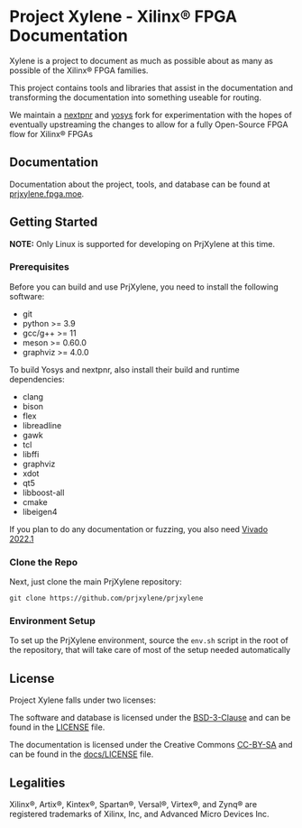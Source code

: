 # Project Xylene - Xilinx® FPGA Documentation

Xylene is a project to document as much as possible about as many as possible of the Xilinx®
FPGA families.

This project contains tools and libraries that assist in the documentation and transforming the documentation into something useable for routing.

We maintain a [nextpnr](https://github.com/prjxylene/nextpnr) and [yosys](https://github.com/prjxylene/yosys) fork for experimentation with the hopes of eventually upstreaming the changes
to allow for a fully Open-Source FPGA flow for Xilinx® FPGAs

## Documentation

Documentation about the project, tools, and database can be found at [prjxylene.fpga.moe](https://prjxylene.fpga.moe/).

## Getting Started

**NOTE:** Only Linux is supported for developing on PrjXylene at this time.

### Prerequisites

Before you can build and use PrjXylene, you need to install the following software:
 * git
 * python >= 3.9
 * gcc/g++ >= 11
 * meson >= 0.60.0
 * graphviz >= 4.0.0

To build Yosys and nextpnr, also install their build and runtime dependencies:
 * clang
 * bison
 * flex
 * libreadline
 * gawk
 * tcl
 * libffi
 * graphviz
 * xdot
 * qt5
 * libboost-all
 * cmake
 * libeigen4

If you plan to do any documentation or fuzzing, you also need [Vivado 2022.1](https://www.xilinx.com/support/download/index.html/content/xilinx/en/downloadNav/vivado-design-tools/2022-1.html)

### Clone the Repo

Next, just clone the main PrjXylene repository:
```
git clone https://github.com/prjxylene/prjxylene
```

### Environment Setup

To set up the PrjXylene environment, source the `env.sh` script in the
root of the repository, that will take care of most of the setup needed
automatically

## License

Project Xylene falls under two licenses:

The software and database is licensed under the [BSD-3-Clause](https://spdx.org/licenses/BSD-3-Clause.html) and can be found in the [LICENSE](LICENSE) file.

The documentation is licensed under the Creative Commons [CC-BY-SA](https://creativecommons.org/licenses/by-sa/2.0/) and can be found in the [docs/LICENSE](docs/LICENSE) file.

## Legalities

Xilinx®, Artix®, Kintex®, Spartan®, Versal®, Virtex®, and Zynq® are registered trademarks of Xilinx, Inc, and Advanced Micro Devices Inc.
